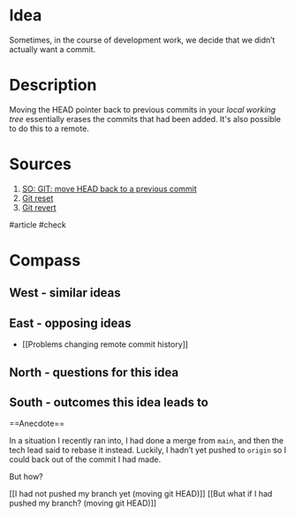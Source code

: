 # Idea

Sometimes, in the course of development work, we decide that we didn’t actually want a commit.

# Description

Moving the HEAD pointer back to previous commits in your _local working tree_ essentially erases the commits that had been added.
It's also possible to do this to a remote.

# Sources

1.  [SO: GIT: move HEAD back to a previous commit](https://stackoverflow.com/questions/14243089/git-move-head-back-to-a-previous-commit)
2.  [Git reset](https://git-scm.com/docs/git-reset)
3.  [Git revert](https://git-scm.com/docs/git-revert)

#article #check


# Compass

## West - similar ideas

## East - opposing ideas
- [[Problems changing remote commit history]]

## North - questions for this idea

## South - outcomes this idea leads to

==Anecdote==

In a situation I recently ran into, I had done a merge from `main`, and then the tech lead said to rebase it instead. Luckily, I hadn’t yet pushed to `origin` so I could back out of the commit I had made.

But how?

[[I had not pushed my branch yet (moving git HEAD)]]
[[But what if I had pushed my branch? (moving git HEAD)]]
